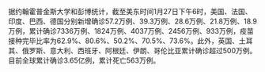 据约翰霍普金斯大学和彭博统计，截至美东时间1月27日下午6时，美国、法国、印度、巴西、德国分别新增确诊57.2万例、39.3万例、28.6万例、21.8万例、18.9万例，累计确诊7336万例、1824万例、4037万例、2456万例、933万例，疫苗接种完毕比率为62.9%、80.6%、50.2%、70.5%、73.6%。此外，英国、土耳其、俄罗斯、意大利、西班牙、阿根廷、伊朗、哥伦比亚累计确诊超过500万例。目前全球累计确诊3.65亿例，累计死亡563万例。